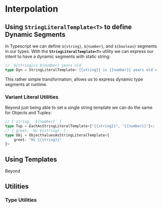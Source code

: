 # Interpolation


## Using `StringLiteralTemplate<T>` to define Dynamic Segments

In Typescript we can define `${string}`, `${number}`, and `${boolean}` segments in our types. With the **`StringLiteralTemplate<T>`** utility we can express our intent to have a dynamic segments with static string:

```ts
// `${string}is ${number} years old`
type Dyn = StringLiteralTemplate<`{{string}} is {{number}} years old`>
```

This rather simple transformation, allows us to express dynamic type segments at runtime.

### Variant Literal Utilities

Beyond just being able to set a single string template we can do the same for Objects and Tuples:

```ts
// [ string, `${number}` ]
type Tup = EachAsStringLiteralTemplate<["{{string}}", "{{number}}"]>;
// { greet: `Hi ${string}` }
type Obj = ObjectValuesAsStringLiteralTemplate<{
    greet: "Hi {{string}}"
}>
```

## Using Templates

Beyond

## Utilities

### Type Utilities

